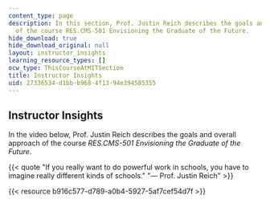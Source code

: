 ```yaml
---
content_type: page
description: In this section, Prof. Justin Reich describes the goals and overall approach
  of the course RES.CMS-501 Envisioning the Graduate of the Future.
hide_download: true
hide_download_original: null
layout: instructor_insights
learning_resource_types: []
ocw_type: ThisCourseAtMITSection
title: Instructor Insights
uid: 27336534-d1bb-b968-4f13-94e394585355
---
```


Instructor Insights
-------------------

In the video below, Prof. Justin Reich describes the goals and overall approach of the course _RES.CMS-501 Envisioning the Graduate of the Future_.

{{< quote "If you really want to do powerful work in schools, you have to imagine really different kinds of schools." "— Prof. Justin Reich" >}}

{{< resource b916c577-d789-a0b4-5927-5af7cef54d7f >}}